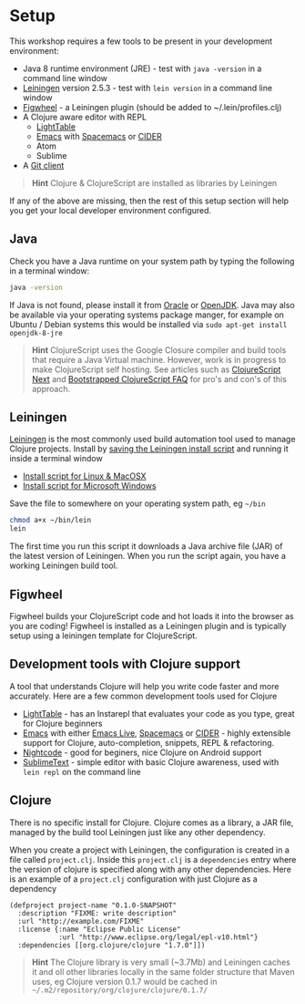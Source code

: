 # Setup

This workshop requires a few tools to be present in your development environment:

  * Java 8 runtime environment (JRE) - test with `java -version` in a command line window
  * [Leiningen](http://leiningen.org/) version 2.5.3 - test with `lein version` in a command line window
  * [Figwheel]() - a Leiningen plugin (should be added to ~/.lein/profiles.clj)
  * A Clojure aware editor with REPL
    - [LightTable](http://lighttable.com/)
    - [Emacs](http://www.gnu.org/software/emacs/) with [Spacemacs](https://github.com/syl20bnr/spacemacs) or [CIDER](https://github.com/clojure-emacs/cider)
    - Atom
    - Sublime
  * A [Git client](http://git-scm.com/)

> **Hint** Clojure & ClojureScript are installed as libraries by Leiningen

If any of the above are missing, then the rest of this setup section will help you get your local developer environment configured.

## Java 
  Check you have a Java runtime on your system path by typing the following in a terminal window:
  
```bash
java -version
```

If Java is not found, please install it from [Oracle](http://www.oracle.com/technetwork/java/javase/downloads/index.html) or [OpenJDK](http://openjdk.java.net/projects/jdk8/).  Java may also be available via your operating systems package manger, for example on Ubuntu / Debian systems this would be installed via `sudo apt-get install openjdk-8-jre`

> **Hint** ClojureScript uses the Google Closure compiler and build tools that require a Java Virtual machine.  However, work is in progress to make ClojureScript self hosting.  See articles such as [ClojureScript Next](http://swannodette.github.io/2015/07/29/clojurescript-17/) and [Bootstrapped ClojureScript FAQ](https://github.com/clojure/clojurescript/wiki/Bootstrapped-ClojureScript-FAQ) for pro's and con's of this approach.

## Leiningen
  [Leiningen](http://leiningen.org/) is the most commonly used build automation tool used to manage Clojure projects.  Install by [saving the Leiningen install script](https://raw.githubusercontent.com/technomancy/leiningen/stable/bin/lein) and running it inside a terminal window  

* [Install script for Linux & MacOSX](https://raw.githubusercontent.com/technomancy/leiningen/stable/bin/lein)
* [Install script for Microsoft Windows](https://raw.githubusercontent.com/technomancy/leiningen/stable/bin/lein.bat)


Save the file to somewhere on your operating system path, eg `~/bin`

```bash
chmod a+x ~/bin/lein
lein
```

 The first time you run this script it downloads a Java archive file (JAR) of the latest version of Leiningen.  When you run the script again, you have a working Leiningen build tool.


## Figwheel

Figwheel builds your ClojureScript code and hot loads it into the browser as you are coding!  Figwheel is installed as a Leiningen plugin and is typically setup using a leiningen template for ClojureScript.


## Development tools with Clojure support 

A tool that understands Clojure will help you write code faster and more accurately.  Here are a few common development tools used for Clojure

* [LightTable](http://lighttable.com/) - has an Instarepl that evaluates your code as you type, great for Clojure beginners
* [Emacs](http://www.gnu.org/software/emacs/)  with either [Emacs Live](https://github.com/overtone/emacs-live), [Spacemacs](https://github.com/syl20bnr/spacemacs) or [CIDER](https://github.com/clojure-emacs/cider) -  highly extensible support for Clojure, auto-completion, snippets, REPL & refactoring.
* [Nightcode](https://nightcode.info/) - good for beginers, nice Clojure on Android support
* [SublimeText](http://www.sublimetext.com/) - simple editor with basic Clojure awareness, used with `lein repl` on the command line


## Clojure 

There is no specific install for Clojure.  Clojure comes as a library, a JAR file, managed by the build tool Leiningen just like any other dependency.

When you create a project with Leiningen, the configuration is created in a file called `project.clj`.  Inside this `project.clj` is a `dependencies` entry where the version of clojure is specified along with any other dependencies.  Here is an example of a `project.clj` configuration with just Clojure as a dependency

```
(defproject project-name "0.1.0-SNAPSHOT"
  :description "FIXME: write description"
  :url "http://example.com/FIXME"
  :license {:name "Eclipse Public License"
            :url "http://www.eclipse.org/legal/epl-v10.html"}
  :dependencies [[org.clojure/clojure "1.7.0"]])
```
  
> **Hint** The Clojure library is very small (~3.7Mb) and Leiningen caches it and oll other libraries locally in the same folder structure that Maven uses, eg  Clojure version 0.1.7 would be cached in ` ~/.m2/repository/org/clojure/clojure/0.1.7/`
